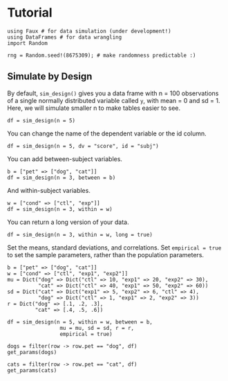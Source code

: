 # Tutorial

```@example Main
using Faux # for data simulation (under development!)
using DataFrames # for data wrangling
import Random

rng = Random.seed!(8675309); # make randomness predictable :)
```

## Simulate by Design

By default, `sim_design()` gives you a data frame with n = 100 observations of a single normally distributed variable called `y`, with mean = 0 and sd = 1. Here, we will simulate smaller n to make tables easier to see.

```@example Main
df = sim_design(n = 5)
```

You can change the name of the dependent variable or the id column.

```@example Main
df = sim_design(n = 5, dv = "score", id = "subj")
```

You can add between-subject variables.

```@example Main
b = ["pet" => ["dog", "cat"]]
df = sim_design(n = 3, between = b)
```

And within-subject variables.

```@example Main
w = ["cond" => ["ctl", "exp"]]
df = sim_design(n = 3, within = w)
```

You can return a long version of your data.

```@example Main
df = sim_design(n = 3, within = w, long = true)
```

Set the means, standard deviations, and correlations. Set `empirical = true` to set the sample parameters, rather than the population parameters.

```@example Main
b = ["pet" => ["dog", "cat"]]
w = ["cond" => ["ctl", "exp1", "exp2"]]
mu = Dict("dog" => Dict("ctl" => 10, "exp1" => 20, "exp2" => 30),
          "cat" => Dict("ctl" => 40, "exp1" => 50, "exp2" => 60))
sd = Dict("cat" => Dict("exp1" => 5, "exp2" => 6, "ctl" => 4),
          "dog" => Dict("ctl" => 1, "exp1" => 2, "exp2" => 3))
r = Dict("dog" => [.1, .2, .3],
         "cat" => [.4, .5, .6])

df = sim_design(n = 5, within = w, between = b,
                 mu = mu, sd = sd, r = r,
                 empirical = true)
```


```@example Main
dogs = filter(row -> row.pet == "dog", df)
get_params(dogs)
```


```@example Main
cats = filter(row -> row.pet == "cat", df)
get_params(cats)
```

